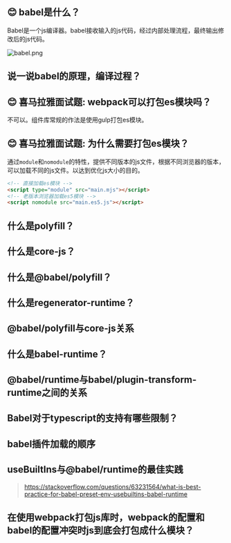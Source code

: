 ## 😊 babel是什么？

Babel是一个js编译器。babel接收输入的js代码，经过内部处理流程，最终输出修改后的js代码。

![babel.png](https://i.loli.net/2021/07/27/b2c8OGtKA4FpjPM.png)

## 说一说babel的原理，编译过程？


## 😊 喜马拉雅面试题: webpack可以打包es模块吗？

不可以。组件库常规的作法是使用gulp打包es模块。

## 😊 喜马拉雅面试题: 为什么需要打包es模块？

通过`module`和`nomodule`的特性，提供不同版本的js文件，根据不同浏览器的版本，可以加载不同的js文件。以达到优化js大小的目的。

```html
<!-- 直接加载es模块 -->
<script type="module" src="main.mjs"></script>
<!-- 老版本浏览器加载es5模块 -->
<script nomodule src="main.es5.js"></script>
```

## 什么是polyfill？

## 什么是core-js？

## 什么是@babel/polyfill？
## 什么是regenerator-runtime？

## @babel/polyfill与core-js关系

## 什么是babel-runtime？

## @babel/runtime与babel/plugin-transform-runtime之间的关系

## Babel对于typescript的支持有哪些限制？

## babel插件加载的顺序

## useBuiltIns与@babel/runtime的最佳实践

> https://stackoverflow.com/questions/63231564/what-is-best-practice-for-babel-preset-env-usebuiltins-babel-runtime


## 在使用webpack打包js库时，webpack的配置和babel的配置冲突时js到底会打包成什么模块？
